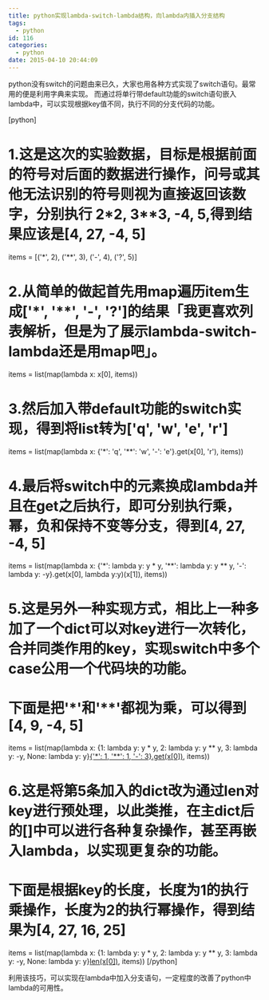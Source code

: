 ```yaml
---
title: python实现lambda-switch-lambda结构，向lambda内插入分支结构
tags:
  - python
id: 116
categories:
  - python
date: 2015-04-10 20:44:09
---
```


python没有switch的问题由来已久，大家也用各种方式实现了switch语句。最常用的便是利用字典来实现。
而通过将单行带default功能的switch语句嵌入lambda中，可以实现根据key值不同，执行不同的分支代码的功能。

[python]
# 1.这是这次的实验数据，目标是根据前面的符号对后面的数据进行操作，问号或其他无法识别的符号则视为直接返回该数字，分别执行 2*2, 3**3, -4, 5,得到结果应该是[4, 27, -4, 5]
items = [('*', 2), ('**', 3), ('-', 4), ('?', 5)]

# 2.从简单的做起首先用map遍历item生成['*', '**', '-', '?']的结果「我更喜欢列表解析，但是为了展示lambda-switch-lambda还是用map吧」。
items = list(map(lambda x: x[0], items))

# 3.然后加入带default功能的switch实现，得到将list转为['q', 'w', 'e', 'r']
items = list(map(lambda x: {'*': 'q', '**': 'w', '-': 'e'}.get(x[0], 'r'), items))

# 4.最后将switch中的元素换成lambda并且在get之后执行，即可分别执行乘，幂，负和保持不变等分支，得到[4, 27, -4, 5]
items = list(map(lambda x: {'*': lambda y: y * y, '**': lambda y: y ** y, '-': lambda y: -y}.get(x[0], lambda y:y)(x[1]), items))

# 5.这是另外一种实现方式，相比上一种多加了一个dict可以对key进行一次转化，合并同类作用的key，实现switch中多个case公用一个代码块的功能。
# 下面是把'*'和'**'都视为乘，可以得到[4, 9, -4, 5]
items = list(map(lambda x: {1: lambda y: y * y, 2: lambda y: y ** y, 3: lambda y: -y, None: lambda y: y}[{'*': 1, '**': 1, '-': 3}.get(x[0])](x[1]), items))

# 6.这是将第5条加入的dict改为通过len对key进行预处理，以此类推，在主dict后的[]中可以进行各种复杂操作，甚至再嵌入lambda，以实现更复杂的功能。
# 下面是根据key的长度，长度为1的执行乘操作，长度为2的执行幂操作，得到结果为[4, 27, 16, 25]
items = list(map(lambda x: {1: lambda y: y * y, 2: lambda y: y ** y, 3: lambda y: -y, None: lambda y: y}[len(x[0])](x[1]), items))
[/python]

利用该技巧，可以实现在lambda中加入分支语句，一定程度的改善了python中lambda的可用性。